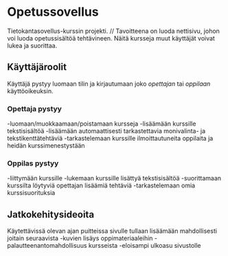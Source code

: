 # Opetussovellus
Tietokantasovellus-kurssin projekti. //
Tavoitteena on luoda nettisivu, johon voi luoda opetussisältöä tehtävineen. Näitä kursseja muut käyttäjät voivat lukea ja suorittaa.

## Käyttäjäroolit

Käyttäjä pystyy luomaan tilin ja kirjautumaan joko _opettajan_ tai _oppilaan_ käyttöoikeuksin.

### Opettaja pystyy
  -luomaan/muokkaamaan/poistamaan kursseja
  -lisäämään kurssille tekstisisältöä
  -lisäämään automaattisesti tarkastettavia monivalinta- ja tekstikenttätehtäviä
  -tarkastelemaan kurssille ilmoittautuneita oppilaita ja heidän kurssimenestystään

### Oppilas pystyy
  -liittymään kurssille
  -lukemaan kurssille lisättyä tekstisisältöä
  -suorittamaan kurssilta löytyviä opettajan lisäämiä tehtäviä
  -tarkastelemaan omia kurssisuorituksia

## Jatkokehitysideoita
Käytettävissä olevan ajan puitteissa sivulle tullaan lisäämään mahdollisesti joitain seuraavista
  -kuvien lisäys oppimateriaaleihin
  -palautteenantomahdollisuus kursseista
  -eloisampi ulkoasu sivustolle
